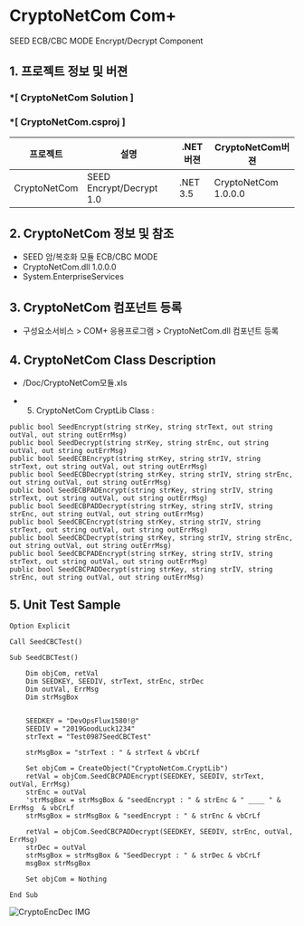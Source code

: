 # CryptoNetCom Com+ 
SEED ECB/CBC MODE Encrypt/Decrypt Component

## 1. 프로젝트 정보 및 버젼

### *[ CryptoNetCom Solution ]	
### *[ CryptoNetCom.csproj ]	

| 프로젝트 | 설명 | .NET버젼 | CryptoNetCom버젼 |
| -------- | -------- | -------- | -------- |
| CryptoNetCom | SEED Encrypt/Decrypt 1.0	| .NET 3.5	| CryptoNetCom 1.0.0.0 |

## 2. CryptoNetCom 정보 및 참조
- SEED 암/복호화 모듈 ECB/CBC MODE
- CryptoNetCom.dll 1.0.0.0
- System.EnterpriseServices

## 3. CryptoNetCom 컴포넌트 등록
* 구성요소서비스 > COM+ 응용프로그램 > CryptoNetCom.dll 컴포넌트 등록

## 4. CryptoNetCom Class Description
- /Doc/CryptoNetCom모듈.xls

* 5. CryptoNetCom CryptLib Class :
```
public bool SeedEncrypt(string strKey, string strText, out string outVal, out string outErrMsg)
public bool SeedDecrypt(string strKey, string strEnc, out string outVal, out string outErrMsg)
public bool SeedECBEncrypt(string strKey, string strIV, string strText, out string outVal, out string outErrMsg)
public bool SeedECBDecrypt(string strKey, string strIV, string strEnc, out string outVal, out string outErrMsg)
public bool SeedECBPADEncrypt(string strKey, string strIV, string strText, out string outVal, out string outErrMsg)
public bool SeedECBPADDecrypt(string strKey, string strIV, string strEnc, out string outVal, out string outErrMsg)
public bool SeedCBCEncrypt(string strKey, string strIV, string strText, out string outVal, out string outErrMsg)
public bool SeedCBCDecrypt(string strKey, string strIV, string strEnc, out string outVal, out string outErrMsg)
public bool SeedCBCPADEncrypt(string strKey, string strIV, string strText, out string outVal, out string outErrMsg)
public bool SeedCBCPADDecrypt(string strKey, string strIV, string strEnc, out string outVal, out string outErrMsg)
```

## 5. Unit Test Sample
```
Option Explicit 

Call SeedCBCTest()

Sub SeedCBCTest()

	Dim objCom, retVal
	Dim SEEDKEY, SEEDIV, strText, strEnc, strDec
	Dim outVal, ErrMsg
	Dim strMsgBox
	

	SEEDKEY = "DevOpsFlux1580!@"
	SEEDIV = "2019GoodLuck1234"
	strText = "Test0987SeedCBCTest"

	strMsgBox = "strText : " & strText & vbCrLf

	Set objCom = CreateObject("CryptoNetCom.CryptLib")
	retVal = objCom.SeedCBCPADEncrypt(SEEDKEY, SEEDIV, strText, outVal, ErrMsg)
	strEnc = outVal
	'strMsgBox = strMsgBox & "seedEncrypt : " & strEnc & " ____ " & ErrMsg  & vbCrLf
	strMsgBox = strMsgBox & "seedEncrypt : " & strEnc & vbCrLf

	retVal = objCom.SeedCBCPADDecrypt(SEEDKEY, SEEDIV, strEnc, outVal, ErrMsg)
	strDec = outVal
	strMsgBox = strMsgBox & "SeedDecrypt : " & strDec & vbCrLf
	msgBox strMsgBox
	
	Set objCom = Nothing 
	
End Sub

```

![CryptoEncDec IMG](https://user-images.githubusercontent.com/49525161/56465899-3ff33280-6443-11e9-9f24-2bd25840c2c3.JPG)

